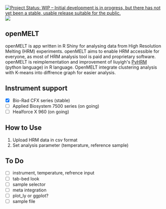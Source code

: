 [![Project Status: WIP – Initial development is in progress, but there has not yet been a stable, usable release suitable for the public.](https://www.repostatus.org/badges/latest/wip.svg)](https://www.repostatus.org/#wip) [![](https://img.shields.io/badge/Shiny-shinyapps.io-blue?style=flat&labelColor=white&logo=RStudio&logoColor=blue)](https://n2o2b1-enzimatik.shinyapps.io/openmelt/)

## openMELT

openMELT is app written in R Shiny for analysing data from High Resolution Melting (HRM) experiments. openMELT aims to enable HRM accessible for everyone, as most of HRM analysis tool is paid and proprietary software. openMELT is reimplementation and improvement of liuyigh's [PyHRM](https://github.com/liuyigh/PyHRM) (python language) in R language. OpenMELT integrate clustering analysis with K-means into diffrence graph for easier analysis.

## Instrument support

- [x] Bio-Rad CFX series (stable)
- [ ] Applied Biosystem 7500 series (on going)
- [ ] Healforce X 960 (on going)

## How to Use

1. Upload HRM data in csv format
2. Set analysis parameter (temperature, reference sample)

## To Do

- [ ] instrument, temperature, refrence input
- [ ] tab-bed look
- [ ] sample selector
- [ ] meta integration
- [ ] plot_ly or ggplot?
- [ ] sample file
